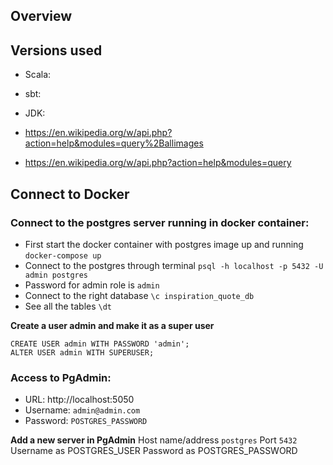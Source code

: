 ## Overview

## Versions used
- Scala:
- sbt:
- JDK: 


- https://en.wikipedia.org/w/api.php?action=help&modules=query%2Ballimages
- https://en.wikipedia.org/w/api.php?action=help&modules=query

## Connect to Docker
### Connect to the postgres server running in docker container:
- First start the docker container with postgres image up and running `docker-compose up`
- Connect to the postgres through terminal `psql -h localhost -p 5432 -U admin postgres`
- Password for admin role is `admin`
- Connect to the right database `\c inspiration_quote_db`
- See all the tables `\dt`

**Create a user admin and make it as a super user**
```
CREATE USER admin WITH PASSWORD 'admin';
ALTER USER admin WITH SUPERUSER;
```

### Access to PgAdmin:
- URL: http://localhost:5050
- Username: `admin@admin.com`
- Password: `POSTGRES_PASSWORD`

**Add a new server in PgAdmin**
Host name/address `postgres`
Port `5432`
Username as POSTGRES_USER
Password as POSTGRES_PASSWORD